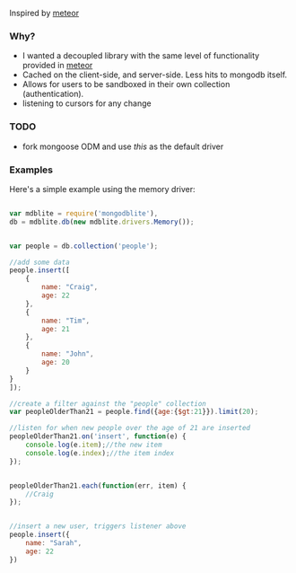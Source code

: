 Inspired by [meteor](http://meteor.com)


### Why?

- I wanted a decoupled library with the same level of functionality provided in [meteor](http://meteor.com)
- Cached on the client-side, and server-side. Less hits to mongodb itself.
- Allows for users to be sandboxed in their own collection (authentication).
- listening to cursors for any change


### TODO

- fork mongoose ODM and use *this* as the default driver


### Examples

Here's a simple example using the memory driver:

```javascript

var mdblite = require('mongodblite'),
db = mdblite.db(new mdblite.drivers.Memory());


var people = db.collection('people');

//add some data
people.insert([
	{
		name: "Craig",
		age: 22
	},
	{
		name: "Tim",
		age: 21
	},
	{
		name: "John",
		age: 20
	}
}
]);

//create a filter against the "people" collection
var peopleOlderThan21 = people.find({age:{$gt:21}}).limit(20);

//listen for when new people over the age of 21 are inserted
peopleOlderThan21.on('insert', function(e) {
	console.log(e.item);//the new item
	console.log(e.index);//the item index
});


peopleOlderThan21.each(function(err, item) {
	//Craig	
});


//insert a new user, triggers listener above
people.insert({
	name: "Sarah",
	age: 22
})


```


